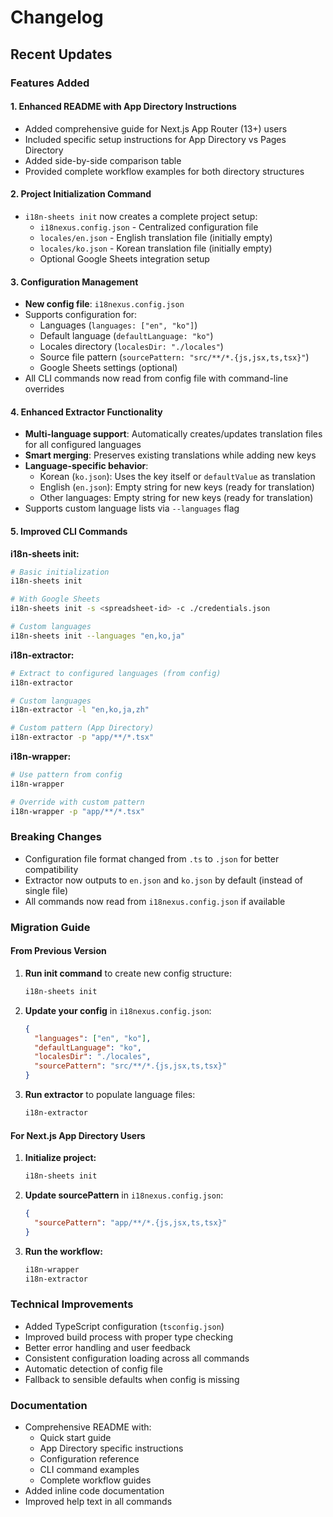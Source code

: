 # Changelog

## Recent Updates

### Features Added

#### 1. Enhanced README with App Directory Instructions

- Added comprehensive guide for Next.js App Router (13+) users
- Included specific setup instructions for App Directory vs Pages Directory
- Added side-by-side comparison table
- Provided complete workflow examples for both directory structures

#### 2. Project Initialization Command

- `i18n-sheets init` now creates a complete project setup:
  - `i18nexus.config.json` - Centralized configuration file
  - `locales/en.json` - English translation file (initially empty)
  - `locales/ko.json` - Korean translation file (initially empty)
  - Optional Google Sheets integration setup

#### 3. Configuration Management

- **New config file**: `i18nexus.config.json`
- Supports configuration for:
  - Languages (`languages: ["en", "ko"]`)
  - Default language (`defaultLanguage: "ko"`)
  - Locales directory (`localesDir: "./locales"`)
  - Source file pattern (`sourcePattern: "src/**/*.{js,jsx,ts,tsx}"`)
  - Google Sheets settings (optional)
- All CLI commands now read from config file with command-line overrides

#### 4. Enhanced Extractor Functionality

- **Multi-language support**: Automatically creates/updates translation files for all configured languages
- **Smart merging**: Preserves existing translations while adding new keys
- **Language-specific behavior**:
  - Korean (`ko.json`): Uses the key itself or `defaultValue` as translation
  - English (`en.json`): Empty string for new keys (ready for translation)
  - Other languages: Empty string for new keys (ready for translation)
- Supports custom language lists via `--languages` flag

#### 5. Improved CLI Commands

**i18n-sheets init:**

```bash
# Basic initialization
i18n-sheets init

# With Google Sheets
i18n-sheets init -s <spreadsheet-id> -c ./credentials.json

# Custom languages
i18n-sheets init --languages "en,ko,ja"
```

**i18n-extractor:**

```bash
# Extract to configured languages (from config)
i18n-extractor

# Custom languages
i18n-extractor -l "en,ko,ja,zh"

# Custom pattern (App Directory)
i18n-extractor -p "app/**/*.tsx"
```

**i18n-wrapper:**

```bash
# Use pattern from config
i18n-wrapper

# Override with custom pattern
i18n-wrapper -p "app/**/*.tsx"
```

### Breaking Changes

- Configuration file format changed from `.ts` to `.json` for better compatibility
- Extractor now outputs to `en.json` and `ko.json` by default (instead of single file)
- All commands now read from `i18nexus.config.json` if available

### Migration Guide

#### From Previous Version

1. **Run init command** to create new config structure:

   ```bash
   i18n-sheets init
   ```

2. **Update your config** in `i18nexus.config.json`:

   ```json
   {
     "languages": ["en", "ko"],
     "defaultLanguage": "ko",
     "localesDir": "./locales",
     "sourcePattern": "src/**/*.{js,jsx,ts,tsx}"
   }
   ```

3. **Run extractor** to populate language files:
   ```bash
   i18n-extractor
   ```

#### For Next.js App Directory Users

1. **Initialize project:**

   ```bash
   i18n-sheets init
   ```

2. **Update sourcePattern** in `i18nexus.config.json`:

   ```json
   {
     "sourcePattern": "app/**/*.{js,jsx,ts,tsx}"
   }
   ```

3. **Run the workflow:**
   ```bash
   i18n-wrapper
   i18n-extractor
   ```

### Technical Improvements

- Added TypeScript configuration (`tsconfig.json`)
- Improved build process with proper type checking
- Better error handling and user feedback
- Consistent configuration loading across all commands
- Automatic detection of config file
- Fallback to sensible defaults when config is missing

### Documentation

- Comprehensive README with:
  - Quick start guide
  - App Directory specific instructions
  - Configuration reference
  - CLI command examples
  - Complete workflow guides
- Added inline code documentation
- Improved help text in all commands
